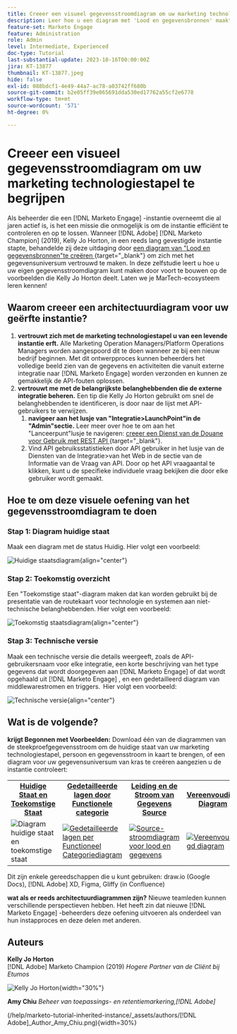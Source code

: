 ```yaml
---
title: Creeer een visueel gegevensstroomdiagram om uw marketing technologiestapel te begrijpen
description: Leer hoe u een diagram met 'Lood en gegevensbronnen' maakt om het gegevensuniversum te begrijpen, om de instantie efficiënt te controleren en op te lossen.
feature-set: Marketo Engage
feature: Administration
role: Admin
level: Intermediate, Experienced
doc-type: Tutorial
last-substantial-update: 2023-10-16T00:00:00Z
jira: KT-13877
thumbnail: KT-13877.jpeg
hide: false
exl-id: 088bdcf1-4e49-44a7-ac78-a03742ff680b
source-git-commit: b2e05ff39e065691dda530ed17762a55cf2e6778
workflow-type: tm+mt
source-wordcount: '571'
ht-degree: 0%

---
```


# Creeer een visueel gegevensstroomdiagram om uw marketing technologiestapel te begrijpen

Als beheerder die een [!DNL Marketo Engage] -instantie overneemt die al jaren actief is, is het een missie die onmogelijk is om de instantie efficiënt te controleren en op te lossen. Wanneer [!DNL Adobe] [!DNL Marketo Champion] (2019), Kelly Jo Horton, in een reeds lang gevestigde instantie stapte, behandelde zij deze uitdaging door [ een diagram van &quot;Lood en gegevensbronnen&quot;te creëren ](https://nation.marketo.com/t5/employee-blogs/understand-your-marketing-technology-and-data-create-this/ba-p/296774) {target="_blank"} om zich met het gegevensuniversum vertrouwd te maken. In deze zelfstudie leert u hoe u uw eigen gegevensstroomdiagram kunt maken door voort te bouwen op de voorbeelden die Kelly Jo Horton deelt. Laten we je MarTech-ecosysteem leren kennen!

## Waarom creeer een architectuurdiagram voor uw geërfte instantie?

1. **vertrouwt zich met de marketing technologiestapel u van een levende instantie erft.** Alle Marketing Operation Managers/Platform Operations Managers worden aangespoord dit te doen wanneer ze bij een nieuw bedrijf beginnen. Met dit ontwerpproces kunnen beheerders het volledige beeld zien van de gegevens en activiteiten die vanuit externe integratie naar [!DNL Marketo Engage] worden verzonden en kunnen ze gemakkelijk de API-fouten oplossen.
2. **vertrouwt me met de belangrijkste belanghebbenden die de externe integratie beheren.** Een tip die Kelly Jo Horton gebruikt om snel de belanghebbenden te identificeren, is door naar de lijst met API-gebruikers te verwijzen.
   1. **navigeer aan het lusje van &quot;Integratie>LaunchPoint&quot;in de &quot;Admin&quot;sectie.** Leer meer over hoe te om aan het &quot;Lanceerpunt&quot;lusje te navigeren: [ creeer een Dienst van de Douane voor Gebruik met REST API ](https://experienceleague.adobe.com/docs/marketo/using/product-docs/administration/additional-integrations/create-a-custom-service-for-use-with-rest-api.html) {target="_blank"}.
   2. Vind API gebruiksstatistieken door API gebruiker in het lusje van de Diensten van de Integratie>van het Web in de sectie van de Informatie van de Vraag van API. Door op het API vraagaantal te klikken, kunt u de specifieke individuele vraag bekijken die door elke gebruiker wordt gemaakt.

## Hoe te om deze visuele oefening van het gegevensstroomdiagram te doen

### Stap 1: Diagram huidige staat

Maak een diagram met de status Huidig. Hier volgt een voorbeeld:

![ Huidige staatsdiagram ](/help/marketo-tutorial-inherited-instance/_assets/data-flow-diagram/Current_State_Lead_Data_Sources_KellyJo_Horton.png){align="center"}


### Stap 2: Toekomstig overzicht

Een &quot;Toekomstige staat&quot;-diagram maken dat kan worden gebruikt bij de presentatie van de routekaart voor technologie en systemen aan niet-technische belanghebbenden. Hier volgt een voorbeeld:

![ Toekomstig staatsdiagram ](/help/marketo-tutorial-inherited-instance/_assets/data-flow-diagram/Future-State-Lead-Data-Sources-KellyJo-Horton.png){align="center"}

### Stap 3: Technische versie

Maak een technische versie die details weergeeft, zoals de API-gebruikersnaam voor elke integratie, een korte beschrijving van het type gegevens dat wordt doorgegeven aan [!DNL Marketo Engage] of dat wordt opgehaald uit [!DNL Marketo Engage] , en een gedetailleerd diagram van middlewarestromen en triggers.  Hier volgt een voorbeeld:

![ Technische versie ](/help/marketo-tutorial-inherited-instance/_assets/data-flow-diagram/Lead-Data-Source-Diagram-KellyJo-Horton.png){align="center"}


## Wat is de volgende?

**krijgt Begonnen met Voorbeelden:**
Download één van de diagrammen van de steekproefgegevensstroom om de huidige staat van uw marketing technologiestapel, persoon en gegevensstroom in kaart te brengen, of een diagram voor uw gegevensuniversum van kras te creëren aangezien u de instantie controleert:


<table style="table-layout:fixed">
   <tr>  
      <td style="border: 0;">
      <div style="text-align: center;">
          <a href="./_assets/downloads/Current_Future_State_Lead_Data_Sources.zip">
            <strong> Huidige Staat en Toekomstige Staat </strong>
         </a>
      </div>
      </td>
      <td style="border: 0;">
      <div style="text-align: center;">
         <a href="./_assets/downloads/Detailed_Layers_by_Functional_Category_Stacked_Technologies.zip">
         <strong> Gedetailleerde lagen door Functionele categorie </strong>   
         </a>
      </div>
      </td>
      <td style="border: 0;">
         <div style="text-align: center;">
         <a href="./_assets/downloads/Lead_Data_Source.zip">
           <strong> Leiding en de Stroom van Gegevens Source </strong>  
         </a>
         </div>
       </td> 
       <td style="border: 0;">
         <div style="text-align: center;">
         <a href="./_assets/downloads/Simple_World_Class_Stage_Stack.zip">
          <strong> Vereenvoudigd Diagram </strong>  
         </a>
         </div>
        </td>  
   </tr>
   <tr>
    <td style="border: 0;">
         <div>
          <img alt="Diagram huidige staat en toekomstige staat" src="./_assets/Thumbnail_Current-Future State Lead_Data Sources_KellyJo_Horton.png"/>
         </a>
      </div>
      </td>
      <td style="border: 0;">
         <div>
         <a href="./_assets/downloads/Detailed_Layers_by_Functional_Category_Stacked_Technologies.zip">
         <img alt="Gedetailleerde lagen per Functioneel Categoriediagram" src="./_assets/Thumbnail_Detailed_Layers_by_Functional_Category_Stacked_Technologies_KellyJo_Horton.png" />
       </a>
         </div>
      </td>
       <td style="border: 0;">
         <div>
            <a href="./_assets/downloads/Lead_Data_Source.zip">
         <img alt="Source-stroomdiagram voor lood en gegevens" src="./_assets/Thumbnail_Lead-Data Source Diagram_KellyJo_Horton.png" />
         </a>
         </div>
      </td>
     <td style="border: 0;">
         <div>
            <a href="./_assets/downloads/Simple_World_Class_Stage_Stack.zip">
             <img alt="Vereenvoudigd diagram" src="./_assets/Thumbnail_Simple_World_Class_Stage_Stack.png" />
         </a>
         </div>
      </td>
</table>

Dit zijn enkele gereedschappen die u kunt gebruiken: draw.io (Google Docs), [!DNL Adobe] XD, Figma, Gliffy (in Confluence)

**wat als er reeds architectuurdiagrammen zijn?** Nieuwe teamleden kunnen verschillende perspectieven hebben. Het heeft zin dat nieuwe [!DNL Marketo Engage] -beheerders deze oefening uitvoeren als onderdeel van hun instapproces en deze delen met anderen.

## Auteurs

**Kelly Jo Horton**\
[!DNL Adobe] Marketo Champion (2019)
*Hogere Partner van de Cliënt bij Etumos*

![ Kelly Jo Horton ](/help/marketo-tutorial-inherited-instance/_assets/authors/Customer_Author_Kelly_Jo_Horton.png){width="30%"}

**Amy Chiu**
*Beheer van toepassings- en retentiemarkering,[!DNL Adobe]*

 (/help/marketo-tutorial-inherited-instance/_assets/authors/[!DNL Adobe]_Author_Amy_Chiu.png){width=30%}
